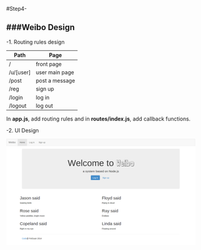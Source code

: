 #Step4-

###Weibo Design
---
-1. Routing rules design<br />

Path | Page
--- | ---
/ | front page
/u/[user] | user main page
/post | post a message
/reg | sign up
/login | log in
/logout | log out

In <b>app.js</b>, add routing rules and in <b>routes/index.js</b>, add callback functions.

-2. UI Design<br />

![alt text](https://github.com/FeiGuan/node_weibo/blob/master/step4/Screenshot.png)
